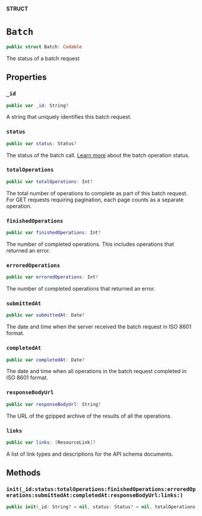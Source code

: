 **STRUCT**

# `Batch`

```swift
public struct Batch: Codable
```

The status of a batch request

## Properties
### `_id`

```swift
public var _id: String?
```

A string that uniquely identifies this batch request.

### `status`

```swift
public var status: Status?
```

The status of the batch call. [Learn more](https://mailchimp.com/developer/marketing/guides/run-async-requests-batch-endpoint/#check-the-status-of-a-batch-operation) about the batch operation status.

### `totalOperations`

```swift
public var totalOperations: Int?
```

The total number of operations to complete as part of this batch request. For GET requests requiring pagination, each page counts as a separate operation.

### `finishedOperations`

```swift
public var finishedOperations: Int?
```

The number of completed operations. This includes operations that returned an error.

### `erroredOperations`

```swift
public var erroredOperations: Int?
```

The number of completed operations that returned an error.

### `submittedAt`

```swift
public var submittedAt: Date?
```

The date and time when the server received the batch request in ISO 8601 format.

### `completedAt`

```swift
public var completedAt: Date?
```

The date and time when all operations in the batch request completed in ISO 8601 format.

### `responseBodyUrl`

```swift
public var responseBodyUrl: String?
```

The URL of the gzipped archive of the results of all the operations.

### `links`

```swift
public var links: [ResourceLink]?
```

A list of link types and descriptions for the API schema documents.

## Methods
### `init(_id:status:totalOperations:finishedOperations:erroredOperations:submittedAt:completedAt:responseBodyUrl:links:)`

```swift
public init(_id: String? = nil, status: Status? = nil, totalOperations: Int? = nil, finishedOperations: Int? = nil, erroredOperations: Int? = nil, submittedAt: Date? = nil, completedAt: Date? = nil, responseBodyUrl: String? = nil, links: [ResourceLink]? = nil)
```

